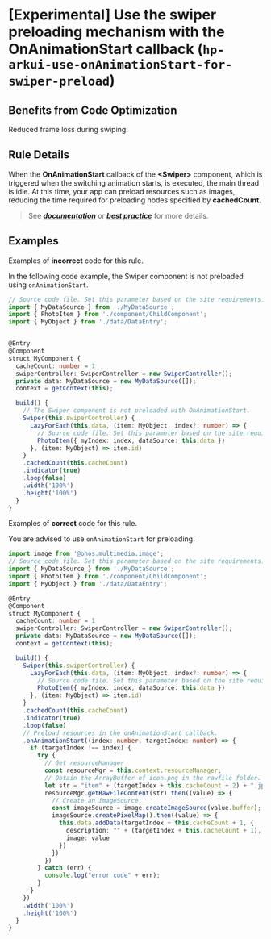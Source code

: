 #  [Experimental]  Use the swiper preloading mechanism with the OnAnimationStart callback (`hp-arkui-use-onAnimationStart-for-swiper-preload`)

## Benefits from Code Optimization
Reduced frame loss during swiping.

## Rule Details
When the **OnAnimationStart** callback of the **\<Swiper>** component, which is triggered when the switching animation starts, is executed, the main thread is idle. At this time, your app can preload resources such as images, reducing the time required for preloading nodes specified by **cachedCount**.

> See [***documentation***](https://developer.huawei.com/consumer/{{region}}/doc/harmonyos-guides-{{apiVersion}}/ide_hp-arkui-use-onanimationstart-in-swiper-{{apiVersion}}) or [***best practice***](https://developer.huawei.com/consumer/cn/doc/best-practices-V5/bpta-swiper_high_performance_development_guide-V5) for more details.

## Examples

Examples of **incorrect** code for this rule.

In the following code example, the Swiper component is not preloaded using `onAnimationStart`.
```ts
// Source code file. Set this parameter based on the site requirements.
import { MyDataSource } from './MyDataSource';
import { PhotoItem } from './component/ChildComponent';
import { MyObject } from './data/DataEntry';


@Entry
@Component
struct MyComponent {
  cacheCount: number = 1
  swiperController: SwiperController = new SwiperController();
  private data: MyDataSource = new MyDataSource([]);
  context = getContext(this);

  build() {
    // The Swiper component is not preloaded with OnAnimationStart.
    Swiper(this.swiperController) {
      LazyForEach(this.data, (item: MyObject, index?: number) => {
        // Source code file. Set this parameter based on the site requirements.
        PhotoItem({ myIndex: index, dataSource: this.data })
      }, (item: MyObject) => item.id)
    }
    .cachedCount(this.cacheCount)
    .indicator(true)
    .loop(false)
    .width('100%')
    .height('100%')
  }
}
```

Examples of **correct** code for this rule.

You are advised to use `onAnimationStart` for preloading.
```ts
import image from '@ohos.multimedia.image';
// Source code file. Set this parameter based on the site requirements.
import { MyDataSource } from './MyDataSource';
import { PhotoItem } from './component/ChildComponent';
import { MyObject } from './data/DataEntry';

@Entry
@Component
struct MyComponent {
  cacheCount: number = 1
  swiperController: SwiperController = new SwiperController();
  private data: MyDataSource = new MyDataSource([]);
  context = getContext(this);

  build() {
    Swiper(this.swiperController) {
      LazyForEach(this.data, (item: MyObject, index?: number) => {
        // Source code file. Set this parameter based on the site requirements.
        PhotoItem({ myIndex: index, dataSource: this.data })
      }, (item: MyObject) => item.id) 
    }
    .cachedCount(this.cacheCount)
    .indicator(true)
    .loop(false)
    // Preload resources in the onAnimationStart callback.
    .onAnimationStart((index: number, targetIndex: number) => {
      if (targetIndex !== index) {
        try {
          // Get resourceManager
          const resourceMgr = this.context.resourceManager;
          // Obtain the ArrayBuffer of icon.png in the rawfile folder.
          let str = "item" + (targetIndex + this.cacheCount + 2) + ".jpg";
          resourceMgr.getRawFileContent(str).then((value) => {
            // Create an imageSource.
            const imageSource = image.createImageSource(value.buffer);
            imageSource.createPixelMap().then((value) => {
              this.data.addData(targetIndex + this.cacheCount + 1, {
                description: "" + (targetIndex + this.cacheCount + 1),
                image: value
              })
            })
          })
        } catch (err) {
          console.log("error code" + err);
        }
      }
    })
    .width('100%')
    .height('100%')
  }
}
```